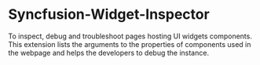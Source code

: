 # Syncfusion-Widget-Inspector
To inspect, debug and troubleshoot pages hosting UI widgets components. This extension lists the arguments to the properties of components used in the webpage and helps the developers to debug the instance. 
